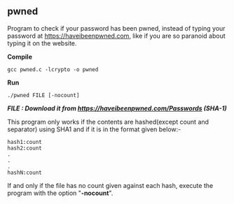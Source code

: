 ## pwned


Program to check if your password has been pwned, instead of typing your password at https://haveibeenpwned.com, like if you are so paranoid about typing it on the website.

**Compile**
```
gcc pwned.c -lcrypto -o pwned
```

**Run**
```
./pwned FILE [-nocount]
```
***FILE : Download it from https://haveibeenpwned.com/Passwords (SHA-1)***

This program only works if the contents are hashed(except count and separator) using SHA1 and if it is in the format given below:-
 
	hash1:count
	hash2:count
	.
	.
	.
	hashN:count
If and only if the file has no count given against each hash, execute the program with the option "**-nocount**".
